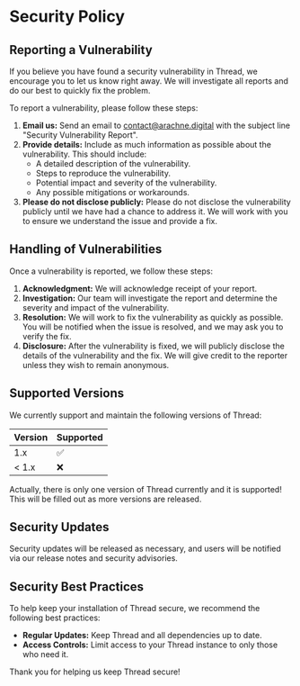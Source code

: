 # Security Policy

## Reporting a Vulnerability

If you believe you have found a security vulnerability in Thread, we encourage you to let us know right away. We will investigate all reports and do our best to quickly fix the problem.

To report a vulnerability, please follow these steps:

1. **Email us:** Send an email to [contact@arachne.digital](mailto:contact@arachne.digital) with the subject line "Security Vulnerability Report".
2. **Provide details:** Include as much information as possible about the vulnerability. This should include:
    - A detailed description of the vulnerability.
    - Steps to reproduce the vulnerability.
    - Potential impact and severity of the vulnerability.
    - Any possible mitigations or workarounds.
3. **Please do not disclose publicly:** Please do not disclose the vulnerability publicly until we have had a chance to address it. We will work with you to ensure we understand the issue and provide a fix.

## Handling of Vulnerabilities

Once a vulnerability is reported, we follow these steps:

1. **Acknowledgment:** We will acknowledge receipt of your report.
2. **Investigation:** Our team will investigate the report and determine the severity and impact of the vulnerability.
3. **Resolution:** We will work to fix the vulnerability as quickly as possible. You will be notified when the issue is resolved, and we may ask you to verify the fix.
4. **Disclosure:** After the vulnerability is fixed, we will publicly disclose the details of the vulnerability and the fix. We will give credit to the reporter unless they wish to remain anonymous.

## Supported Versions

We currently support and maintain the following versions of Thread:

| Version | Supported          |
| ------- | ------------------ |
| 1.x     | :white_check_mark: |
| < 1.x   | :x:                |

Actually, there is only one version of Thread currently and it is supported! This will be filled out as more versions are released.

## Security Updates

Security updates will be released as necessary, and users will be notified via our release notes and security advisories.

## Security Best Practices

To help keep your installation of Thread secure, we recommend the following best practices:

- **Regular Updates:** Keep Thread and all dependencies up to date.
- **Access Controls:** Limit access to your Thread instance to only those who need it.

Thank you for helping us keep Thread secure!
